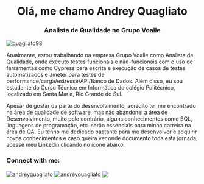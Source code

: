 <h1 align="center">Olá, me chamo Andrey Quagliato</h1>
<h3 align="center">Analista de Qualidade no Grupo Voalle</h3>

<p align="left"> <img src="https://komarev.com/ghpvc/?username=quagliato98&label=Profile%20views&color=0e75b6&style=flat" alt="quagliato98" /></p>

<p>Atualmente, estou trabalhando na empresa Grupo Voalle como Analista de Qualidade, onde executo testes funcionais e não-funcionais com o uso de ferramentas como Cypress para escrita e execução de casos de testes automatizados e Jmeter para testes de performance/carga/estresse/API/Banco de Dados. Além disso, eu sou estudante do Curso Técnico em Informática do colégio Politécnico, localizado em Santa Maria, Rio Grande do Sul.</p>
<p>Apesar de gostar da parte do desenvolvimento, acredito ter me encontrado na área de qualidade de software, mas não abandonei a área de Desenvolvimento, muito pelo contrário, alguns conhecimentos como SQL, linguagens de programação, etc. serão essenciais para minha carreira na área de QA. Eu tenho me dedicado bastante para me desenvolver e adquirir novos conhecimentos e caso queira ver onde documento toda esta jornada, acesse meu Linkedin clicando no ícone abaixo.</p>

<h3 align="left">Connect with me:</h3>
<p align="left">
<a href="https://linkedin.com/in/andreyquagliato" target="blank"><img align="center" src="https://img.shields.io/badge/LinkedIn-0077B5?style=for-the-badge&logo=linkedin&logoColor=white" alt="andreyquagliato"/></a>
<a href="https://instagram.com/andreyquagliato" target="blank"><img align="center" src="https://img.shields.io/badge/Instagram-E4405F?style=for-the-badge&logo=instagram&logoColor=white" alt="andreyquagliato"/></a>
<a href="https://discord.gg/Andrey Quagliato#4397" target="blank"><img align="center" src="https://img.shields.io/badge/Discord-7289DA?style=for-the-badge&logo=discord&logoColor=white"/></a>
</p>
